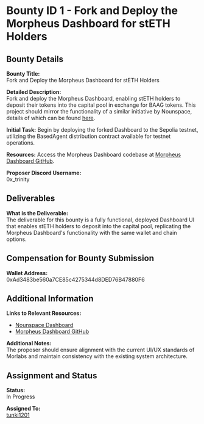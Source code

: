 # Bounty ID 1 - Fork and Deploy the Morpheus Dashboard for stETH Holders

## Bounty Details

**Bounty Title:**  
Fork and Deploy the Morpheus Dashboard for stETH Holders

**Detailed Description:**  
Fork and deploy the Morpheus Dashboard, enabling stETH holders to deposit their tokens into the capital pool in exchange for BAAG tokens. This project should mirror the functionality of a similar initiative by Nounspace, details of which can be found [here](https://nounspace-dashboard.vercel.app/#/mainnet/capital).  

**Initial Task:** Begin by deploying the forked Dashboard to the Sepolia testnet, utilizing the BasedAgent distribution contract available for testnet operations.  

**Resources:** Access the Morpheus Dashboard codebase at [Morpheus Dashboard GitHub](https://github.com/MorpheusAIs/DashBoard).  

**Proposer Discord Username:**  
0x_trinity

## Deliverables

**What is the Deliverable:**  
The deliverable for this bounty is a fully functional, deployed Dashboard UI that enables stETH holders to deposit into the capital pool, replicating the Morpheus Dashboard's functionality with the same wallet and chain options.

## Compensation for Bounty Submission

**Wallet Address:**  
0xAd3483be560a7CE85c4275344d8DED76B47880F6

## Additional Information

**Links to Relevant Resources:**  
- [Nounspace Dashboard](https://nounspace-dashboard.vercel.app/#/mainnet/capital)
- [Morpheus Dashboard GitHub](https://github.com/MorpheusAIs/DashBoard)

**Additional Notes:**  
The proposer should ensure alignment with the current UI/UX standards of Morlabs and maintain consistency with the existing system architecture.

## Assignment and Status

**Status:**  
In Progress

**Assigned To:**  
[tunki1201](https://github.com/tunki1201)

